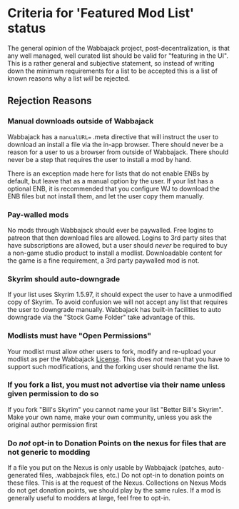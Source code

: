 # Criteria for 'Featured Mod List' status

The general opinion of the Wabbajack project, post-decentralization, is that any well managed, well curated list should be valid for "featuring in the UI". This is a rather general and subjective statement, so instead of writing down the minimum requirements for a list to be accepted this is a list of known reasons why a list *will* be rejected.

## Rejection Reasons

### Manual downloads outside of Wabbajack

Wabbajack has a `manualURL=` .meta directive that will instruct the user to download an install a file via the in-app browser. There should never be a reason for a user to us a browser from outside of Wabbajack. There should never be a step that requires the user to install a mod by hand.

There is an exception made here for lists that do not enable ENBs by default, but leave that as a manual option by the user. If your list has a optional ENB, it is recommended that you configure WJ to download the ENB files but not install them, and let the user copy them manually.

### Pay-walled mods

No mods through Wabbajack should ever be paywalled. Free logins to patreon that then download files are allowed. Logins to 3rd party sites that have subscriptions are allowed, but a user should *never* be required to buy a non-game studio product to install a modlist. Downloadable content for the game is a fine requirement, a 3rd party paywalled mod is not.

### Skyrim should auto-downgrade

If your list uses Skyrim 1.5.97, it should expect the user to have a unmodified copy of Skyrim. To avoid confusion we will not accept any list that requires the user to downgrade manually. Wabbajack has built-in facilities to auto downgrade via the "Stock Game Folder" take advantage of this.

### Modlists must have "Open Permissions"

Your modlist must allow other users to fork, modify and re-upload your modlist as per the Wabbajack [License](https://github.com/wabbajack-tools/wabbajack/blob/main/LICENSE.txt). This does *not* mean that you have to support such modifications, and the forking user should rename the list.

### If you fork a list, you must not advertise via their name unless given permission to do so

If you fork "Bill's Skyrim" you cannot name your list "Better Bill's Skyrim". Make your own name, make your own community, unless you ask the original author permission first

### Do *not* opt-in to Donation Points on the nexus for files that are not generic to modding

If a file you put on the Nexus is only usable by Wabbajack (patches, auto-generated files, .wabbajack files, etc.) Do not opt-in to donation points on these files. This is at the request of the Nexus. Collections on Nexus Mods do not get donation points, we should play by the same rules. If a mod is generally useful to modders at large, feel free to opt-in.
